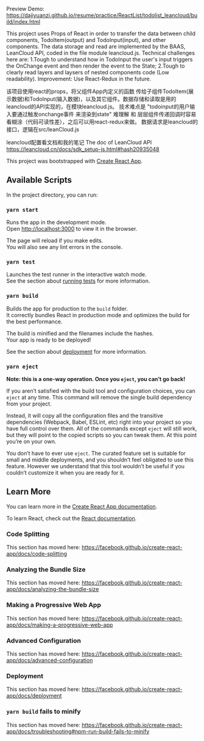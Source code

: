 Preview Demo: https://dajiyuanzi.github.io/resume/practice/ReactList/todolist_leancloud/build/index.html

This project uses Props of React in order to transfer the data between child components, TodoItem(output) and TodoInput(input), and other components. The data storage and read are implemented by the BAAS, LeanCloud API, coded in the file module leancloud.js.
Technical challenges here are: 1.Tough to understand how in TodoInput the user's input triggers the OnChange event and then render the event to the State; 2.Tough to clearly read layers and laysers of nested components code (Low readability). 
Improvement: Use React-Redux in the future.

该项目使用react的props，将父组件App内定义的函数 传给子组件TodoItem(展示数据)和TodoInput(输入数据)，以及其它组件。数据存储和读取是用的leancloud的API实现的，在模块leancloud.js。
技术难点是 "todoinput的用户输入要通过触发onchange事件 来渲染到state" 难理解 和 层层组件传递回调时容易看糊涂（代码可读性差），之后可以用react-redux来做。
数据请求是leancloud的接口，逻辑在src/leanCloud.js

leancloud配置看文档和我的笔记 The doc of LeanCloud API
https://leancloud.cn/docs/sdk_setup-js.html#hash20935048


This project was bootstrapped with [Create React App](https://github.com/facebook/create-react-app).

## Available Scripts

In the project directory, you can run:

### `yarn start`

Runs the app in the development mode.<br />
Open [http://localhost:3000](http://localhost:3000) to view it in the browser.

The page will reload if you make edits.<br />
You will also see any lint errors in the console.

### `yarn test`

Launches the test runner in the interactive watch mode.<br />
See the section about [running tests](https://facebook.github.io/create-react-app/docs/running-tests) for more information.

### `yarn build`

Builds the app for production to the `build` folder.<br />
It correctly bundles React in production mode and optimizes the build for the best performance.

The build is minified and the filenames include the hashes.<br />
Your app is ready to be deployed!

See the section about [deployment](https://facebook.github.io/create-react-app/docs/deployment) for more information.

### `yarn eject`

**Note: this is a one-way operation. Once you `eject`, you can’t go back!**

If you aren’t satisfied with the build tool and configuration choices, you can `eject` at any time. This command will remove the single build dependency from your project.

Instead, it will copy all the configuration files and the transitive dependencies (Webpack, Babel, ESLint, etc) right into your project so you have full control over them. All of the commands except `eject` will still work, but they will point to the copied scripts so you can tweak them. At this point you’re on your own.

You don’t have to ever use `eject`. The curated feature set is suitable for small and middle deployments, and you shouldn’t feel obligated to use this feature. However we understand that this tool wouldn’t be useful if you couldn’t customize it when you are ready for it.

## Learn More

You can learn more in the [Create React App documentation](https://facebook.github.io/create-react-app/docs/getting-started).

To learn React, check out the [React documentation](https://reactjs.org/).

### Code Splitting

This section has moved here: https://facebook.github.io/create-react-app/docs/code-splitting

### Analyzing the Bundle Size

This section has moved here: https://facebook.github.io/create-react-app/docs/analyzing-the-bundle-size

### Making a Progressive Web App

This section has moved here: https://facebook.github.io/create-react-app/docs/making-a-progressive-web-app

### Advanced Configuration

This section has moved here: https://facebook.github.io/create-react-app/docs/advanced-configuration

### Deployment

This section has moved here: https://facebook.github.io/create-react-app/docs/deployment

### `yarn build` fails to minify

This section has moved here: https://facebook.github.io/create-react-app/docs/troubleshooting#npm-run-build-fails-to-minify
